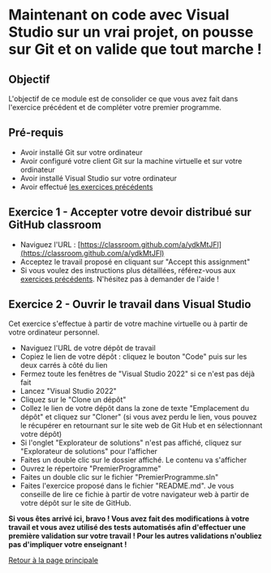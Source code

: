 # Maintenant on code avec Visual Studio sur un vrai projet, on pousse sur Git et on valide que tout marche !

## Objectif

L'objectif de ce module est de consolider ce que vous avez fait dans l'exercice précédent et de compléter votre premier programme.

## Pré-requis

- Avoir installé Git sur votre ordinateur
- Avoir configuré votre client Git sur la machine virtuelle et sur votre ordinateur
- Avoir installé Visual Studio sur votre ordinateur
- Avoir effectué [les exercices précédents](EXERCICES01.md)

## Exercice 1 - Accepter votre devoir distribué sur GitHub classroom

- Naviguez l'URL : [https://classroom.github.com/a/ydkMtJFl](https://classroom.github.com/a/ydkMtJFl)
- Acceptez le travail proposé en cliquant sur "Accept this assignment"
- Si vous voulez des instructions plus détaillées, référez-vous aux [exercices précédents](EXERCICES01.md). N'hésitez pas à demander de l'aide !

## Exercice 2 - Ouvrir le travail dans Visual Studio

Cet exercice s'effectue à partir de votre machine virtuelle ou à partir de votre ordinateur personnel.

- Naviguez l'URL de votre dépôt de travail
- Copiez le lien de votre dépôt : cliquez le bouton "Code" puis sur les deux carrés à côté du lien
- Fermez toute les fenêtres de "Visual Studio 2022" si ce n'est pas déjà fait
- Lancez "Visual Studio 2022"
- Cliquez sur le "Clone un dépôt"
- Collez le lien de votre dépôt dans la zone de texte "Emplacement du dépôt" et cliquez sur "Cloner" (si vous avez perdu le lien, vous pouvez le récupérer en retournant sur le site web de Git Hub et en sélectionnant votre dépôt)
- Si l'onglet "Explorateur de solutions" n'est pas affiché, cliquez sur "Explorateur de solutions" pour l'afficher
- Faites un double clic sur le dossier affiché. Le contenu va s'afficher
- Ouvrez le répertoire "PremierProgramme"
- Faites un double clic sur le fichier "PremierProgramme.sln"
- Faites l'exercice proposé dans le fichier "README.md". Je vous conseille de lire ce fichie à partir de votre navigateur web à partir de votre dépôt sur le site de GitHub.

**Si vous êtes arrivé ici, bravo ! Vous avez fait des modifications à votre travail et vous avez utilisé des tests automatisés afin d'effectuer une première validation sur votre travail ! Pour les autres validations n'oubliez pas d'impliquer votre enseignant !**

[Retour à la page principale](README.md)
